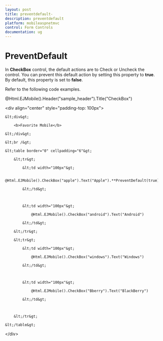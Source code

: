 ```yaml
---
layout: post
title: preventdefault-
description: preventdefault 
platform: mobileaspnetmvc
control: Form Controls
documentation: ug
---
```


# PreventDefault 

In **CheckBox** control, the default actions are to Check or Uncheck the control. You can prevent this default action by setting this property to **true**. By default, this property is set to **false**.

Refer to the following code examples.



@Html.EJMobile().Header("sample_header").Title("CheckBox")

&lt;div align="center" style="padding-top: 100px"&gt;

    &lt;div&gt;

        <b>Favorite Mobile</b>

    &lt;/div&gt;

    &lt;br /&gt;

    &lt;table border="0" cellpadding="6"&gt;

        &lt;tr&gt;

            &lt;td width="100px"&gt;

                @Html.EJMobile().CheckBox("apple").Text("Apple").**PreventDefault(true)**

            &lt;/td&gt;



            &lt;td width="100px"&gt;

                @Html.EJMobile().CheckBox("android").Text("Android")

            &lt;/td&gt;

        &lt;/tr&gt;

        &lt;tr&gt;

            &lt;td width="100px"&gt;

                @Html.EJMobile().CheckBox("windows").Text("Windows")

            &lt;/td&gt;



            &lt;td width="100px"&gt;

                @Html.EJMobile().CheckBox("Bberry").Text("BlackBerry")

            &lt;/td&gt;



        &lt;/tr&gt;

    &lt;/table&gt;

&lt;/div&gt;



